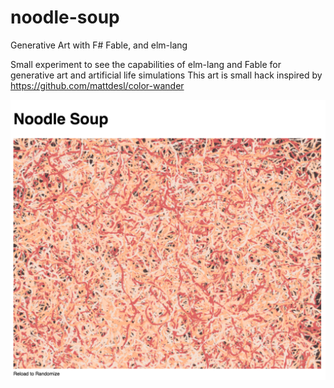 # noodle-soup
Generative Art with F# Fable, and elm-lang

Small experiment to see the capabilities of elm-lang and Fable for generative art and artificial life simulations
This art is small hack inspired by https://github.com/mattdesl/color-wander

![alt tag](https://raw.githubusercontent.com/Indy9000/noodle-soup/master/screenshot-01.png)
